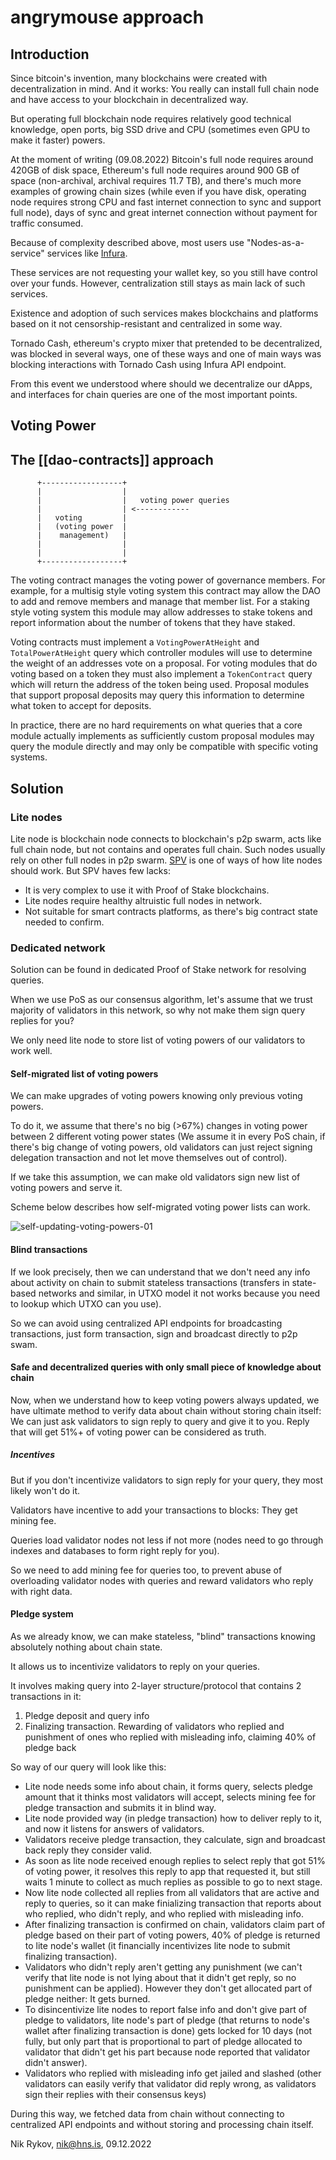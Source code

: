# angrymouse approach
## Introduction
Since bitcoin's invention, many blockchains were created with decentralization in mind. And it works: You really can install full chain node and have access to your blockchain in decentralized way. 

But operating full blockchain node requires relatively good technical knowledge, open ports, big SSD drive and CPU (sometimes even GPU to make it faster) powers.

At the moment of writing (09.08.2022) Bitcoin's full node requires around 420GB of disk space, Ethereum's full node requires around 900 GB of space (non-archival, archival requires 11.7 TB), and there's much more examples of growing chain sizes (while even if you have disk, operating node requires strong CPU and fast internet connection to sync and support full node), days of sync and great internet connection without payment for traffic consumed.

Because of complexity described above, most users use "Nodes-as-a-service" services like [Infura](https://infura.io/).

These services are not requesting your wallet key, so you still have control over your funds. However, centralization still stays as main lack of such services.

Existence and adoption of such services makes blockchains and platforms based on it not censorship-resistant and centralized in some way.

Tornado Cash, ethereum's crypto mixer that pretended to be decentralized, was blocked in several ways, one of these ways and one of main ways was blocking interactions with Tornado Cash using Infura API endpoint.

From this event we understood where should we decentralize our dApps, and interfaces for chain queries are one of the most important points.

## Voting Power
## The [[dao-contracts]] approach
```
      +------------------+
      |                  |
      |                  |   voting power queries
      |                  | <------------
      |   voting         |
      |   (voting power  |
      |    management)   |
      |                  |
      |                  |
      +------------------+
```

The voting contract manages the voting power of governance
members. For example, for a multisig style voting system this contract
may allow the DAO to add and remove members and manage that member
list. For a staking style voting system this module may allow
addresses to stake tokens and report information about the number of
tokens that they have staked.

Voting contracts must implement a `VotingPowerAtHeight` and
`TotalPowerAtHeight` query which controller modules will use to
determine the weight of an addresses vote on a proposal. For voting
modules that do voting based on a token they must also implement a
`TokenContract` query which will return the address of the token being
used. Proposal modules that support proposal deposits may query this
information to determine what token to accept for deposits.

In practice, there are no hard requirements on what queries that a
core module actually implements as sufficiently custom proposal
modules may query the module directly and may only be compatible with
specific voting systems.
## Solution

### Lite nodes

Lite node is blockchain node connects to blockchain's p2p swarm, acts like full chain node, but not contains and operates full chain. Such nodes usually rely on other full nodes in p2p swarm. [SPV](https://en.bitcoinwiki.org/wiki/Simplified_Payment_Verification) is one of ways of how lite nodes should work.
But SPV haves few lacks:
- It is very complex to use it with Proof of Stake blockchains.
- Lite nodes require healthy altruistic full nodes in network.
- Not suitable for smart contracts platforms, as there's big contract state needed to confirm.

### Dedicated network
Solution can be found in dedicated Proof of Stake network for resolving queries.

When we use PoS as our consensus algorithm, let's assume that we trust majority of validators in this network, so why not make them sign query replies for you?

We only need lite node to store list of voting powers of our validators to work well.

#### Self-migrated list of voting powers
We can make upgrades of voting powers knowing only previous voting powers.

To do it, we assume that there's no big (>67%) changes in voting power between 2 different voting power states (We assume it in every PoS chain, if there's big change of voting powers, old validators can just reject signing delegation transaction and not let move themselves out of control).

If we take this assumption, we can make old validators sign new list of voting powers and serve it.

Scheme below describes how self-migrated voting power lists can work.

![self-updating-voting-powers-01](https://user-images.githubusercontent.com/40735471/189504918-d3b5866a-10e3-4307-917b-b3983557ebc3.png)

#### Blind transactions

If we look precisely, then we can understand that we don't need any info about activity on chain to submit stateless transactions (transfers in state-based networks and similar, in UTXO model it not works because you need to lookup which UTXO can you use).

So we can avoid using centralized API endpoints for broadcasting transactions, just form transaction, sign and broadcast directly to p2p swam.

#### Safe and decentralized queries with only small piece of knowledge about chain

Now, when we understand how to keep voting powers always updated, we have ultimate method to verify data about chain without storing chain itself: We can just ask validators to sign reply to query and give it to you. Reply that will get 51%+ of voting power can be considered as truth.

##### Incentives

But if you don't incentivize validators to sign reply for your query, they most likely won't do it.

Validators have incentive to add your transactions to blocks: They get mining fee.

Queries load validator nodes not less if not more (nodes need to go through indexes and databases to form right reply for you). 

So we need to add mining fee for queries too, to prevent abuse of overloading validator nodes with queries and reward validators who reply with right data.

#### Pledge system

As we already know, we can make stateless, "blind" transactions knowing absolutely nothing about chain state.

It allows us to incentivize validators to reply on your queries.

It involves making query into 2-layer structure/protocol that contains 2 transactions in it:
1. Pledge deposit and query info
2. Finalizing transaction. Rewarding of validators who replied and punishment of ones who replied with misleading info, claiming 40% of pledge back

So way of our query will look like this:
- Lite node needs some info about chain, it forms query, selects pledge amount that it thinks most validators will accept, selects mining fee for pledge transaction and submits it in blind way.
- Lite node provided way (in pledge transaction) how to deliver reply to it, and now it listens for answers of validators. 
- Validators receive pledge transaction, they calculate, sign and broadcast back reply they consider valid.
- As soon as lite node received enough replies to select reply that got 51% of voting power, it resolves this reply to app that requested it, but still waits 1 minute to collect as much replies as possible to go to next stage.
- Now lite node collected all replies from all validators that are active and reply to queries, so it can make finializing transaction that reports about who replied, who didn't reply, and who replied with misleading info.
- After finalizing transaction is confirmed on chain, validators claim part of pledge based on their part of voting powers, 40% of pledge is returned to lite node's wallet (it financially incentivizes lite node to submit finalizing transaction).
 - Validators who didn't reply aren't getting any punishment (we can't verify that lite node is not lying about that it didn't get reply, so no punishment can be applied). However they don't get allocated part of pledge neither: It gets burned. 
 - To disincentivize lite nodes to report false info and don't give part of pledge to validators, lite node's part of pledge (that returns to node's wallet after finalizing transaction is done) gets locked for 10 days (not fully, but only part that is proportional to part of pledge allocated to validator that didn't get his part because node reported that validator didn't answer).
 - Validators who replied with misleading info get jailed and slashed (other validators can easily verify that validator did reply wrong, as validators sign their replies with their consensus keys)

During this way, we fetched data from chain without connecting to centralized API endpoints and without storing and processing chain itself.

Nik Rykov, nik@hns.is, 09.12.2022
